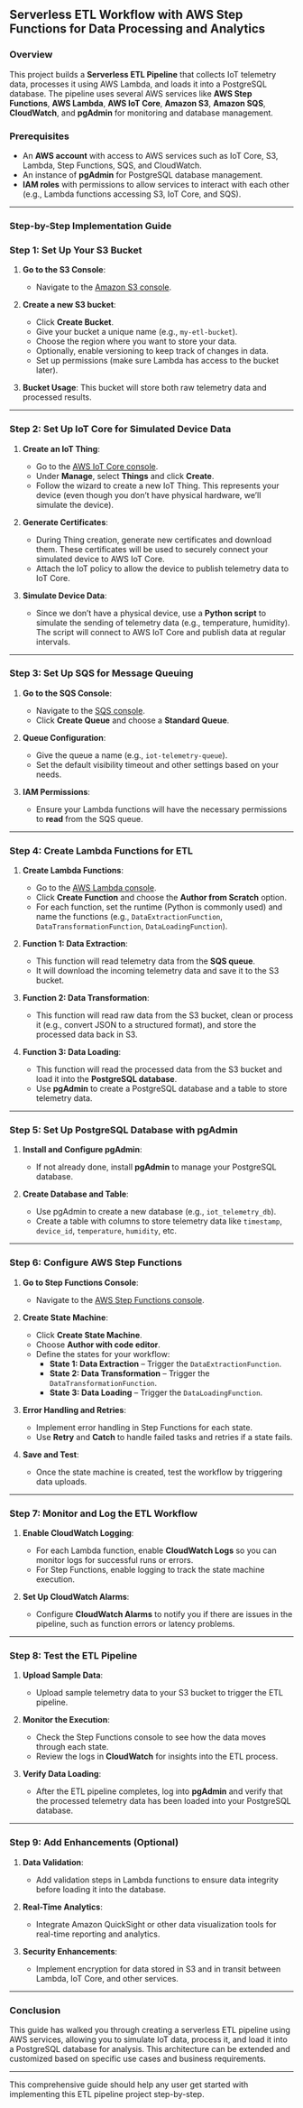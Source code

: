 ## Serverless ETL Workflow with AWS Step Functions for Data Processing and Analytics

### Overview
This project builds a **Serverless ETL Pipeline** that collects IoT telemetry data, processes it using AWS Lambda, and loads it into a PostgreSQL database. The pipeline uses several AWS services like **AWS Step Functions**, **AWS Lambda**, **AWS IoT Core**, **Amazon S3**, **Amazon SQS**, **CloudWatch**, and **pgAdmin** for monitoring and database management.

### Prerequisites
- An **AWS account** with access to AWS services such as IoT Core, S3, Lambda, Step Functions, SQS, and CloudWatch.
- An instance of **pgAdmin** for PostgreSQL database management.
- **IAM roles** with permissions to allow services to interact with each other (e.g., Lambda functions accessing S3, IoT Core, and SQS).

---

### Step-by-Step Implementation Guide

### Step 1: Set Up Your S3 Bucket

1. **Go to the S3 Console**:
   - Navigate to the [Amazon S3 console](https://s3.console.aws.amazon.com/s3).
   
2. **Create a new S3 bucket**:
   - Click **Create Bucket**.
   - Give your bucket a unique name (e.g., `my-etl-bucket`).
   - Choose the region where you want to store your data.
   - Optionally, enable versioning to keep track of changes in data.
   - Set up permissions (make sure Lambda has access to the bucket later).
   
3. **Bucket Usage**: This bucket will store both raw telemetry data and processed results.

---

### Step 2: Set Up IoT Core for Simulated Device Data

1. **Create an IoT Thing**:
   - Go to the [AWS IoT Core console](https://console.aws.amazon.com/iot).
   - Under **Manage**, select **Things** and click **Create**.
   - Follow the wizard to create a new IoT Thing. This represents your device (even though you don’t have physical hardware, we’ll simulate the device).

2. **Generate Certificates**:
   - During Thing creation, generate new certificates and download them. These certificates will be used to securely connect your simulated device to AWS IoT Core.
   - Attach the IoT policy to allow the device to publish telemetry data to IoT Core.
   
3. **Simulate Device Data**:
   - Since we don’t have a physical device, use a **Python script** to simulate the sending of telemetry data (e.g., temperature, humidity). The script will connect to AWS IoT Core and publish data at regular intervals.

---

### Step 3: Set Up SQS for Message Queuing

1. **Go to the SQS Console**:
   - Navigate to the [SQS console](https://console.aws.amazon.com/sqs).
   - Click **Create Queue** and choose a **Standard Queue**.
   
2. **Queue Configuration**:
   - Give the queue a name (e.g., `iot-telemetry-queue`).
   - Set the default visibility timeout and other settings based on your needs.
   
3. **IAM Permissions**:
   - Ensure your Lambda functions will have the necessary permissions to **read** from the SQS queue.

---

### Step 4: Create Lambda Functions for ETL

1. **Create Lambda Functions**:
   - Go to the [AWS Lambda console](https://console.aws.amazon.com/lambda).
   - Click **Create Function** and choose the **Author from Scratch** option.
   - For each function, set the runtime (Python is commonly used) and name the functions (e.g., `DataExtractionFunction`, `DataTransformationFunction`, `DataLoadingFunction`).

2. **Function 1: Data Extraction**:
   - This function will read telemetry data from the **SQS queue**.
   - It will download the incoming telemetry data and save it to the S3 bucket.

3. **Function 2: Data Transformation**:
   - This function will read raw data from the S3 bucket, clean or process it (e.g., convert JSON to a structured format), and store the processed data back in S3.

4. **Function 3: Data Loading**:
   - This function will read the processed data from the S3 bucket and load it into the **PostgreSQL database**.
   - Use **pgAdmin** to create a PostgreSQL database and a table to store telemetry data.

---

### Step 5: Set Up PostgreSQL Database with pgAdmin

1. **Install and Configure pgAdmin**:
   - If not already done, install **pgAdmin** to manage your PostgreSQL database.
   
2. **Create Database and Table**:
   - Use pgAdmin to create a new database (e.g., `iot_telemetry_db`).
   - Create a table with columns to store telemetry data like `timestamp`, `device_id`, `temperature`, `humidity`, etc.

---

### Step 6: Configure AWS Step Functions

1. **Go to Step Functions Console**:
   - Navigate to the [AWS Step Functions console](https://console.aws.amazon.com/states).
   
2. **Create State Machine**:
   - Click **Create State Machine**.
   - Choose **Author with code editor**.
   - Define the states for your workflow:
     - **State 1: Data Extraction** – Trigger the `DataExtractionFunction`.
     - **State 2: Data Transformation** – Trigger the `DataTransformationFunction`.
     - **State 3: Data Loading** – Trigger the `DataLoadingFunction`.
   
3. **Error Handling and Retries**:
   - Implement error handling in Step Functions for each state.
   - Use **Retry** and **Catch** to handle failed tasks and retries if a state fails.

4. **Save and Test**:
   - Once the state machine is created, test the workflow by triggering data uploads.

---

### Step 7: Monitor and Log the ETL Workflow

1. **Enable CloudWatch Logging**:
   - For each Lambda function, enable **CloudWatch Logs** so you can monitor logs for successful runs or errors.
   - For Step Functions, enable logging to track the state machine execution.

2. **Set Up CloudWatch Alarms**:
   - Configure **CloudWatch Alarms** to notify you if there are issues in the pipeline, such as function errors or latency problems.

---

### Step 8: Test the ETL Pipeline

1. **Upload Sample Data**:
   - Upload sample telemetry data to your S3 bucket to trigger the ETL pipeline.
   
2. **Monitor the Execution**:
   - Check the Step Functions console to see how the data moves through each state.
   - Review the logs in **CloudWatch** for insights into the ETL process.

3. **Verify Data Loading**:
   - After the ETL pipeline completes, log into **pgAdmin** and verify that the processed telemetry data has been loaded into your PostgreSQL database.

---

### Step 9: Add Enhancements (Optional)

1. **Data Validation**:
   - Add validation steps in Lambda functions to ensure data integrity before loading it into the database.

2. **Real-Time Analytics**:
   - Integrate Amazon QuickSight or other data visualization tools for real-time reporting and analytics.

3. **Security Enhancements**:
   - Implement encryption for data stored in S3 and in transit between Lambda, IoT Core, and other services.

---

### Conclusion
This guide has walked you through creating a serverless ETL pipeline using AWS services, allowing you to simulate IoT data, process it, and load it into a PostgreSQL database for analysis. This architecture can be extended and customized based on specific use cases and business requirements.

--- 

This comprehensive guide should help any user get started with implementing this ETL pipeline project step-by-step.
